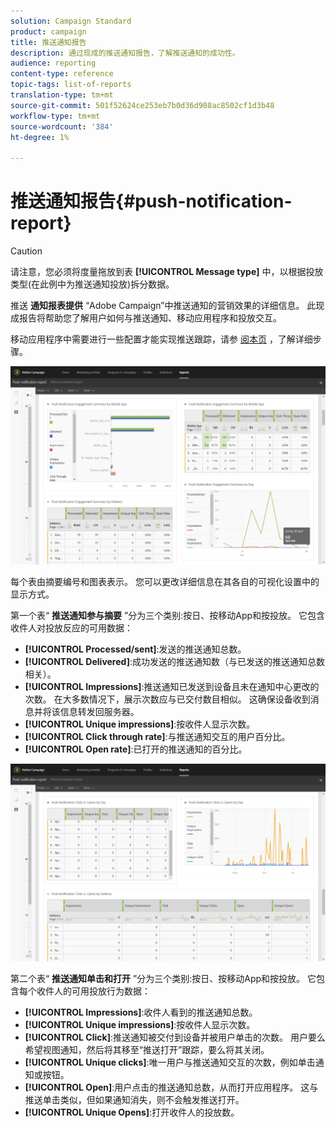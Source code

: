 ```yaml
---
solution: Campaign Standard
product: campaign
title: 推送通知报告
description: 通过现成的推送通知报告，了解推送通知的成功性。
audience: reporting
content-type: reference
topic-tags: list-of-reports
translation-type: tm+mt
source-git-commit: 501f52624ce253eb7b0d36d908ac8502cf1d3b48
workflow-type: tm+mt
source-wordcount: '384'
ht-degree: 1%

---
```



# 推送通知报告{#push-notification-report}

>[!CAUTION]
>
>请注意，您必须将度量拖放到表 **[!UICONTROL Message type]** 中，以根据投放类型(在此例中为推送通知投放)拆分数据。

推送 **通知报表提供** “Adobe Campaign”中推送通知的营销效果的详细信息。 此现成报告将帮助您了解用户如何与推送通知、移动应用程序和投放交互。

移动应用程序中需要进行一些配置才能实现推送跟踪，请参 [阅本页](../../administration/using/push-tracking.md) ，了解详细步骤。

![](assets/dynamic_report_push.png)

每个表由摘要编号和图表表示。 您可以更改详细信息在其各自的可视化设置中的显示方式。

第一个表“ **推送通知参与摘要** ”分为三个类别:按日、按移动App和按投放。 它包含收件人对投放反应的可用数据：

* **[!UICONTROL Processed/sent]**:发送的推送通知总数。
* **[!UICONTROL Delivered]**:成功发送的推送通知数（与已发送的推送通知总数相关）。
* **[!UICONTROL Impressions]**:推送通知已发送到设备且未在通知中心更改的次数。 在大多数情况下，展示次数应与已交付数目相似。 这确保设备收到消息并将该信息转发回服务器。
* **[!UICONTROL Unique impressions]**:按收件人显示次数。
* **[!UICONTROL Click through rate]**:与推送通知交互的用户百分比。
* **[!UICONTROL Open rate]**:已打开的推送通知的百分比。

![](assets/dynamic_report_push_2.png)

第二个表“ **推送通知单击和打开** ”分为三个类别:按日、按移动App和按投放。 它包含每个收件人的可用投放行为数据：

* **[!UICONTROL Impressions]**:收件人看到的推送通知总数。
* **[!UICONTROL Unique impressions]**:按收件人显示次数。
* **[!UICONTROL Click]**:推送通知被交付到设备并被用户单击的次数。 用户要么希望视图通知，然后将其移至“推送打开”跟踪，要么将其关闭。
* **[!UICONTROL Unique clicks]**:唯一用户与推送通知交互的次数，例如单击通知或按钮。
* **[!UICONTROL Open]**:用户点击的推送通知总数，从而打开应用程序。 这与推送单击类似，但如果通知消失，则不会触发推送打开。
* **[!UICONTROL Unique Opens]**:打开收件人的投放数。

